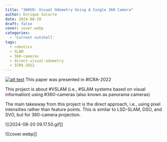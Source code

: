 ```yaml
---
title: "360VO: Visual Odometry Using A Single 360 Camera"
author: Enrique Solarte
date: 2024-08-20
draft: false
cover: cover.webp
categories:
  - 'Current nutshell'
tags:
  - robotics
  - SLAM
  - 360-cameras
  - direct-visual-odometry
  - ICRA-2022
---
```


[![alt text](https://img.youtube.com/vi/6FZXevqsEzs/0.jpg)](https://www.youtube.com/watch?v=6FZXevqsEzs)
This paper was presented in #ICRA-2022 

This project is about #VSLAM (i.e., #SLAM systems based on visual information) using #360-cameras (also known as panorama cameras)

The main takeaway from this project is the direct approach, i.e., using pixel intensities rather than feature points. This is similar to LSD-SLAM, DSO, and SVO, but for 360-camera projection. 

![[2024-08-20 09.17.50.gif]]

![[cover.webp]]